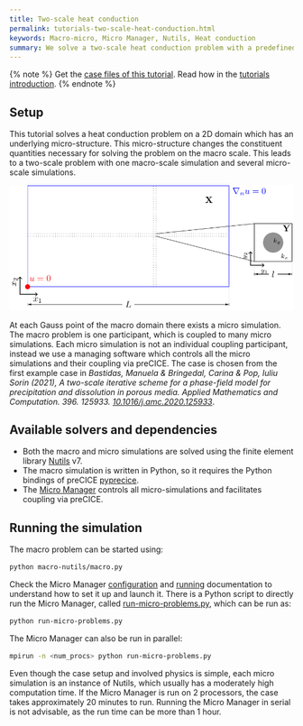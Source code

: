 ```yaml
---
title: Two-scale heat conduction
permalink: tutorials-two-scale-heat-conduction.html
keywords: Macro-micro, Micro Manager, Nutils, Heat conduction
summary: We solve a two-scale heat conduction problem with a predefined micro structure of two materials. One macro simulation is coupled to several micro simulations using the Micro Manager.
---
```


{% note %}
Get the [case files of this tutorial](https://github.com/precice/tutorials/tree/master/two-scale-heat-conduction). Read how in the [tutorials introduction](https://www.precice.org/tutorials.html).
{% endnote %}

## Setup

This tutorial solves a heat conduction problem on a 2D domain which has an underlying micro-structure. This micro-structure changes the constituent quantities necessary for solving the problem on the macro scale. This leads to a two-scale problem with one macro-scale simulation and several micro-scale simulations.

![Case setup of two-scale-heat-conduction case](images/macro-micro-schematic.png)

At each Gauss point of the macro domain there exists a micro simulation. The macro problem is one participant, which is coupled to many micro simulations. Each micro simulation is not an individual coupling participant, instead we use a managing software which controls all the micro simulations and their coupling via preCICE. The case is chosen from the first example case in *Bastidas, Manuela & Bringedal, Carina & Pop, Iuliu Sorin (2021), A two-scale iterative scheme for a phase-field model for precipitation and dissolution in porous media. Applied Mathematics and Computation. 396. 125933. [10.1016/j.amc.2020.125933](https://doi.org/10.1016/j.amc.2020.125933)*.

## Available solvers and dependencies

* Both the macro and micro simulations are solved using the finite element library [Nutils](https://nutils.org/install.html) v7.
* The macro simulation is written in Python, so it requires the Python bindings of preCICE [pyprecice](https://pypi.org/project/pyprecice/).
* The [Micro Manager](https://precice.org/tooling-micro-manager-installation.html) controls all micro-simulations and facilitates coupling via preCICE.

## Running the simulation

The macro problem can be started using:

```bash
python macro-nutils/macro.py
```

Check the Micro Manager [configuration](https://precice.org/tooling-micro-manager-configuration.html) and [running](https://precice.org/tooling-micro-manager-running.html) documentation to understand how to set it up and launch it. There is a Python script to directly run the Micro Manager, called [run-micro-problems.py](https://github.com/precice/tutorials/tree/master/two-scale-heat-conduction/run-micro-problems.py), which can be run as:

```bash
python run-micro-problems.py
```

The Micro Manager can also be run in parallel:

```bash
mpirun -n <num_procs> python run-micro-problems.py
```

Even though the case setup and involved physics is simple, each micro simulation is an instance of Nutils, which usually has a moderately high computation time. If the Micro Manager is run on 2 processors, the case takes approximately 20 minutes to run. Running the Micro Manager in serial is not advisable, as the run time can be more than 1 hour.
